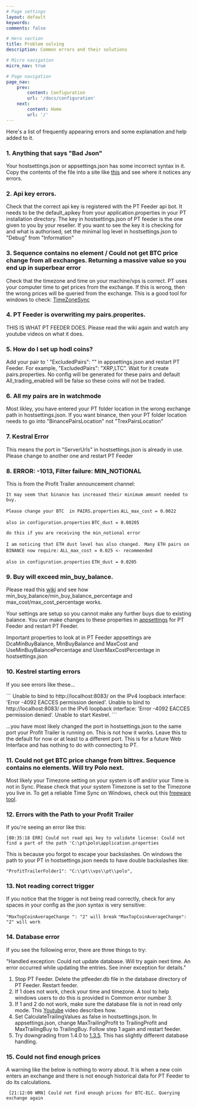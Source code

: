 ```yaml
---
# Page settings
layout: default
keywords:
comments: false

# Hero section
title: Problem solving
description: Common errors and their solutions

# Micro navigation
micro_nav: true

# Page navigation
page_nav:
    prev:
        content: Configuration
        url: '/docs/configuration'
    next:
        content: Home
        url: '/'
---
```

Here's a list of frequently appearing errors and some explanation and help added to it.

### 1. Anything that says "Bad Json"

Your hostsettings.json or appsettings.json has some incorrect syntax in it. Copy the contents of the file into a site like [this](http://jsonlint.com) and see where it notices any errors. 

### 2. Api key errors.

Check that the correct api key is registered with the PT Feeder api bot. It needs to be the default_apikey from your application.properties in your PT installation directory. The key in hostsettings.json of PT feeder is the one given to you by your reseller. If you want to see the key it is checking for and what is authorised, set the minimal log level in hostsettings.json to "Debug" from "Information"

### 3. Sequence contains no element / Could not get BTC price change from all exchanges. Returning a massive value so you end up in superbear error

Check that the timezone and time on your machine/vps is correct. PT uses your computer time to get prices from the exchange. If this is wrong, then the wrong prices will be queried from the exchange. This is a good tool for windows to check: [TimeZoneSync](http://www.timesynctool.com) 

### 4. PT Feeder is overwriting my pairs.properites.

THIS IS WHAT PT FEEDER DOES. Please read the wiki again and watch any youtube videos on what it does. 

### 5. How do I set up hodl coins?

Add your pair to ' "ExcludedPairs": "" in appsettings.json and restart PT Feeder. For example, "ExcludedPairs": "XRP,LTC". Wait for it create pairs.properties. No config will be generated for these pairs and default All_trading_enabled will be false so these coins will not be traded. 

### 6. All my pairs are in watchmode

Most likley, you have entered your PT folder location in the wrong exchange path in hostsettings.json. If you want binance, then your PT folder location needs to go into "BinancePairsLocation" not "TrexPairsLocation"

### 7. Kestral Error

This means the port in "ServerUrls" in hostsettings.json is already in use. Please change to another one and restart PT Feeder

### 8. ERROR: -1013, Filter failure: MIN_NOTIONAL

This is from the Profit Trailer announcement channel: 

`It may seem that binance has increased their minimum amount needed to buy.`

`Please change your BTC  in PAIRS.properties`
`ALL_max_cost = 0.0022`

`also in configuration.properties`
`BTC_dust = 0.00205`

`do this if you are receiving the min_notional error`

`I am noticing that ETH dust level has also changed. `
`Many ETH pairs on BINANCE now require:`
`ALL_max_cost = 0.025 <- recommended`

`also in configuration.properties`
`ETH_dust = 0.0205`

### 9. Buy will exceed min_buy_balance.

Please read this [wiki](https://wiki.profittrailer.io/doku.php/pairs.properties) and see how min_buy_balance/min_buy_balance_percentage and max_cost/max_cost_percentage works. 

Your settings are setup so you cannot make any further buys due to existing balance. You can make changes to these properties in [appsettings](https://github.com/mehtadone/PTFeeder/wiki/appsettings.json---General) for PT Feeder and restart PT Feeder. 

Important properties to look at in PT Feeder appsettings are DcaMinBuyBalance, MinBuyBalance and MaxCost and UseMinBuyBalancePercentage and UserMaxCostPercentage in hostsettings.json

### 10. Kestrel starting errors

If you see errors like these...

´´´
Unable to bind to http://localhost:8083/ on the IPv4 loopback interface: 'Error -4092 EACCES permission denied'.
Unable to bind to http://localhost:8083/ on the IPv6 loopback interface: 'Error -4092 EACCES permission denied'.
Unable to start Kestrel.
´´´

...you have most likely changed the port in hostsettings.json to the same port your Profit Trailer is running on. This is not how it works. Leave this to the default for now or at least to a different port. This is for a future Web Interface and has nothing to do with connecting to PT.

### 11. Could not get BTC price change from bittrex. Sequence contains no elements. Will try Polo next. 

Most likely your Timezone setting on your system is off and/or your Time is not in Sync. Please check that your system Timezone is set to the Timezone you live in. To get a reliable Time Sync on Windows, check out this [freeware tool](http://www.timesynctool.com/).

### 12. Errors with the Path to your Profit Trailer

If you're seeing an error like this:

    [00:35:18 ERR] Could not read api key to validate license: Could not find a part of the path 'C:\pt\polo\application.properties

This is because you forgot to escape your backslashes. On windows the path to your PT in hostsettings.json needs to have double backslashes like:

    "ProfitTrailerFolder1": "C:\\pt\\vps\\pt\\polo",

### 13. Not reading correct trigger

If you notice that the trigger is not being read correctly, check for any spaces in your config as the json syntax is very sensitive: 

`"MaxTopCoinAverageChange ": "2" will break`
`"MaxTopCoinAverageChange": "2" will work`

### 14. Database error

If you see the following error, there are three things to try:

"Handled exception: Could not update database. Will try again next time. An error occurred while updating the entries. See inner exception for details."

1. Stop PT Feeder. Delete the ptfeeder.db file in the database directory of PT Feeder. Restart feeder. 
2. If 1 does not work, check your time and timezone. A tool to help windows users to do this is provided in Common error number 3. 
3. If 1 and 2 do not work, make sure the database file is not in read only mode. This [Youtube](https://www.youtube.com/watch?v=dr6uA-IS_pg&t=65s) video describes how.
4. Set CalculateTrailingValues as false in hostsettings.json. In appsettings.json, change MaxTrailingProfit to TrailingProfit and MaxTrailingBuy to TrailingBuy. Follow step 1 again and restart feeder. 
5. Try downgrading from 1.4.0 to [1.3.5](https://github.com/mehtadone/PTFeeder/releases/tag/pt-feeder-v1.3.5.329). This has slightly different database handling. 

### 15. Could not find enough prices

A warning like the below is nothing to worry about. It is when a new coin enters an exchange and there is not enough historical data for PT Feeder to do its calculations. 

` [21:12:00 WRN] Could not find enough prices for BTC-ELC. Querying exchange again`
